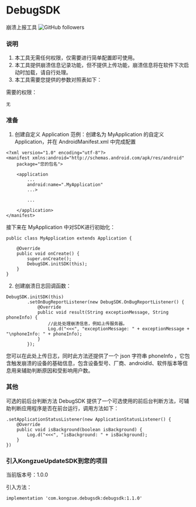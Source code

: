 # DebugSDK
崩溃上报工具
![GitHub followers](https://img.shields.io/github/followers/gcssloop.svg?style=social&label=Follow)

### 说明
1) 本工具无需任何权限，仅需要进行简单配置即可使用。
2) 本工具提供崩溃信息记录功能，但不提供上传功能，崩溃信息将在软件下次启动时加载，请自行处理。
3) 本工具需要您提供的参数对照表如下：

需要的权限：
```
无
```

### 准备
1) 创建自定义 Application
范例：创建名为 MyApplication 的自定义 Application，并在 AndroidManifest.xml 中完成配置
```
<?xml version="1.0" encoding="utf-8"?>
<manifest xmlns:android="http://schemas.android.com/apk/res/android"
    package="您的包名">

    <application
        ...
        android:name=".MyApplication"
        ...>
        
        ...
        
    </application>
</manifest>
```
接下来在 MyApplication 中对SDK进行初始化：
```
public class MyApplication extends Application {

    @Override
    public void onCreate() {
        super.onCreate();
        DebugSDK.initSDK(this);
    }
}
```

2) 创建崩溃日志回调函数：
```
DebugSDK.initSDK(this)
        .setOnBugReportListener(new DebugSDK.OnBugReportListener() {
            @Override
            public void result(String exceptionMessage, String phoneInfo) {
                //此处处理崩溃信息，例如上传服务器。
                Log.d("<<<", "exceptionMessage: " + exceptionMessage + "\nphoneInfo: " + phoneInfo);
            }
        });
```
您可以在此处上传日志，同时此方法还提供了一个 json 字符串 phoneInfo ，它包含触发崩溃的设备的基础信息，包含设备型号、厂商、androidId、软件版本等信息用来辅助判断原因和受影响用户数。

### 其他
可选的前后台判断方法
DebugSDK 提供了一个可选使用的前后台判断方法，可辅助判断应用程序是否在前台运行，调用方法如下：

```
.setApplicationStatusListener(new ApplicationStatusListener() {
    @Override
    public void isBackground(boolean isBackground) {
        Log.d("<<<", "isBackground: " + isBackground);
    }
})
```

### 引入KongzueUpdateSDK到您的项目
当前版本号：1.0.0

引入方法：
```
implementation 'com.kongzue.debugsdk:debugsdk:1.1.0'
```
